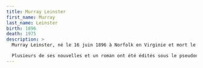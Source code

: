 ```yaml
---
title: Murray Leinster
first_name: Murray
last_name: Leinster
birth: 1896
death: 1975
description: >
  Murray Leinster, né le 16 juin 1896 à Norfolk en Virginie et mort le 8 juin 1975 (à 78 ans) à Gloucester Courthouse en Virginie, est le pseudonyme de William Fitzgerald Jenkins, un auteur américain de science-fiction et d'uchronies.

  Plusieurs de ses nouvelles et un roman ont été édités sous le pseudonyme de Will F. Jenkins. Il utilisait aussi parfois les signatures William Fitzgerald et Robert W. Bolton.
---
```

